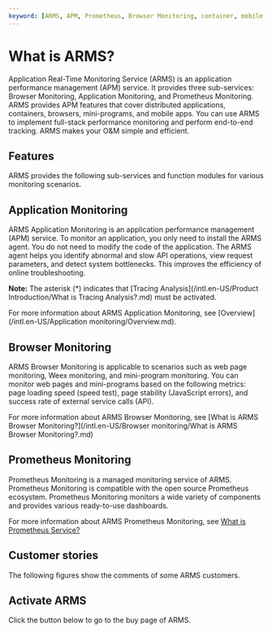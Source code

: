 ```yaml
---
keyword: [ARMS, APM, Prometheus, Browser Monitoring, container, mobile app, mini-program, monitoring]
---
```


# What is ARMS?

Application Real-Time Monitoring Service \(ARMS\) is an application performance management \(APM\) service. It provides three sub-services: Browser Monitoring, Application Monitoring, and Prometheus Monitoring. ARMS provides APM features that cover distributed applications, containers, browsers, mini-programs, and mobile apps. You can use ARMS to implement full-stack performance monitoring and perform end-to-end tracking. ARMS makes your O&M simple and efficient.

## Features

ARMS provides the following sub-services and function modules for various monitoring scenarios.

## Application Monitoring

ARMS Application Monitoring is an application performance management \(APM\) service. To monitor an application, you only need to install the ARMS agent. You do not need to modify the code of the application. The ARMS agent helps you identify abnormal and slow API operations, view request parameters, and detect system bottlenecks. This improves the efficiency of online troubleshooting.

**Note:** The asterisk \(\*\) indicates that [Tracing Analysis](/intl.en-US/Product Introduction/What is Tracing Analysis?.md) must be activated.

For more information about ARMS Application Monitoring, see [Overview](/intl.en-US/Application monitoring/Overview.md).

## Browser Monitoring

ARMS Browser Monitoring is applicable to scenarios such as web page monitoring, Weex monitoring, and mini-program monitoring. You can monitor web pages and mini-programs based on the following metrics: page loading speed \(speed test\), page stability \(JavaScript errors\), and success rate of external service calls \(API\).

For more information about ARMS Browser Monitoring, see [What is ARMS Browser Monitoring?](/intl.en-US/Browser monitoring/What is ARMS Browser Monitoring?.md)

## Prometheus Monitoring

Prometheus Monitoring is a managed monitoring service of ARMS. Prometheus Monitoring is compatible with the open source Prometheus ecosystem. Prometheus Monitoring monitors a wide variety of components and provides various ready-to-use dashboards.

For more information about ARMS Prometheus Monitoring, see [What is Prometheus Service?]()

## Customer stories

The following figures show the comments of some ARMS customers.

## Activate ARMS

Click the button below to go to the buy page of ARMS.

